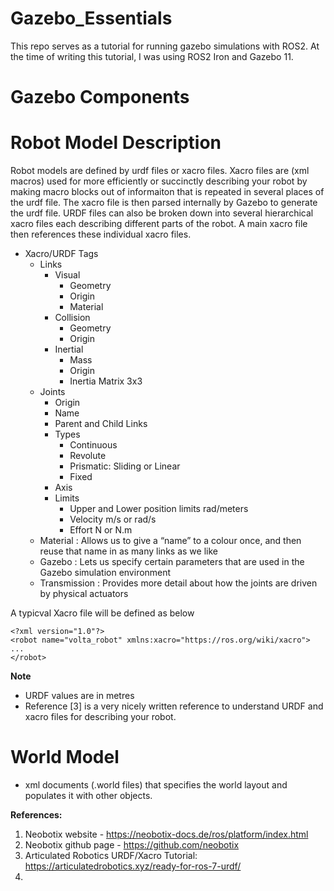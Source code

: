 # Gazebo_Essentials


This repo serves as a tutorial for running gazebo simulations with ROS2. At the time of writing this tutorial, I was using ROS2 Iron and Gazebo 11.



# Gazebo Components

# Robot Model Description

Robot models are defined by urdf files or xacro files. Xacro files are (xml macros) used for more efficiently or succinctly describing your robot by making macro blocks out of informaiton that is repeated in several places of the urdf file. The xacro file is then parsed internally by Gazebo to generate the urdf file. URDF files can also be broken down into several hierarchical xacro files each describing different parts of the robot. A main xacro file then references these individual xacro files.

- Xacro/URDF Tags
  - Links
    - Visual
      - Geometry
      - Origin
      - Material
    - Collision
      - Geometry
      - Origin
    - Inertial
      - Mass
      - Origin
      - Inertia Matrix 3x3
  - Joints
    - Origin
    - Name
    - Parent and Child Links
    - Types   
      - Continuous
      - Revolute
      - Prismatic: Sliding or Linear
      - Fixed
    - Axis
    - Limits
      - Upper and Lower position limits rad/meters
      - Velocity m/s or rad/s
      - Effort N or N.m
  - Material : Allows us to give a “name” to a colour once, and then reuse that name in as many links as we like
  - Gazebo : Lets us specify certain parameters that are used in the Gazebo simulation environment
  - Transmission : Provides more detail about how the joints are driven by physical actuators

A typicval Xacro file will be defined as below

```
<?xml version="1.0"?>
<robot name="volta_robot" xmlns:xacro="https://ros.org/wiki/xacro">
...
</robot>
```


**Note**
  - URDF values are in metres
  - Reference [3] is a very nicely written reference to understand URDF and xacro files for describing your robot.



# World Model
- xml documents (.world files) that specifies the world layout and populates it with other objects.



**References:**

1) Neobotix website - https://neobotix-docs.de/ros/platform/index.html
2) Neobotix github page - https://github.com/neobotix
3) Articulated Robotics URDF/Xacro Tutorial: https://articulatedrobotics.xyz/ready-for-ros-7-urdf/
4) 
